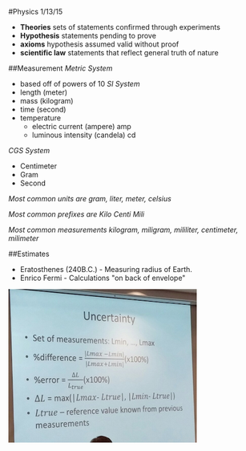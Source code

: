 #Physics 1/13/15
- **Theories** sets of statements confirmed through experiments
- **Hypothesis** statements pending to prove
- **axioms** hypothesis assumed valid without proof
- **scientific law** statements that reflect general truth of nature

##Measurement
*Metric System*
- based off of powers of 10
*SI System* 
- length (meter)
- mass (kilogram)
- time (second)
- temperature
	 - electric current (ampere) amp
	 - luminous intensity (candela) cd

*CGS System*
- Centimeter
- Gram
- Second

*Most common units are gram, liter, meter, celsius*

*Most common prefixes are Kilo Centi Mili*

*Most common measurements kilogram, miligram, mililiter, centimeter, milimeter*

##Estimates
- Eratosthenes (240B.C.) - Measuring radius of Earth.
- Enrico Fermi - Calculations "on back of envelope"

![uncertainty](uncertainty.png)




